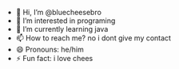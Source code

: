 - 👋 Hi, I’m @bluecheesebro
- 👀 I’m interested in programing  
- 🌱 I’m currently learning java 
- 📫 How to reach me? no i dont give my contact
- 😄 Pronouns: he/him 
- ⚡ Fun fact: i love chees

<!---
bluecheesebro/bluecheesebro is a ✨ special ✨ repository because its `README.md` (this file) appears on your GitHub profile.
You can click the Preview link to take a look at your changes.
--->
